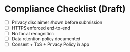 # Compliance Checklist (Draft)
- [ ] Privacy disclaimer shown before submission
- [ ] HTTPS enforced end-to-end
- [ ] No facial recognition
- [ ] Data retention policy documented
- [ ] Consent + ToS + Privacy Policy in app
